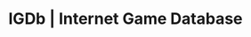 # IGDb | Internet Game Database

<!--
<img src="res-readme/github-cover-ShopBox-MERN.png" width="100%" />

"ShopBox" is a feature-rich MERN stack e-commerce solution with user authentication, a user-friendly interface, shopping cart, order processing, user profiles, product reviews, responsive design, and secure PayPal integration. Empower your business to thrive online effortlessly.

Let's get started!

## Installation

First you have to clone the repository and install the dependencies:

```bash
   git clone https://github.com/naieem-bd/ShopBox-MERN-Stack-eCommerce.git
   cd ShopBox-MERN-Stack-eCommerce
   npm install
```

## Environment

After cloning the project, you need to create a **.env** file in the project directory. You can copy the **.env.example** file and rename it to **.env**.

```bash
   cp .env.example .env
```

You may change the **.env** file according to your needs. To change the **.env** file, open it with a text editor and change the values of the variables.

<img src="res-readme/Home_ShopBox-MERN.jpg" width="100%" />

## Features

- User Authentication
- Admin Control Panel
- User-Friendly Product Listings
- Shopping Cart
- Order Processing
- User Profile
- Product Reviews and Ratings
- Search and Filtering
- Responsive Design
- Payment Integration(PayPal)

## Acknowledgements

- [React](https://react.dev/)
- [Redux](https://redux.js.org/)
- [Node](https://nodejs.org/en)
- [Express](https://expressjs.com/)
- [MongoDB](https://www.mongodb.com/)
- [Mongoose](https://mongoosejs.com/)
- [Inspired](https://github.com/bradtraversy/proshop_mern) -->
